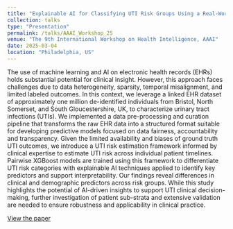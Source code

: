 ```yaml
---
title: "Explainable AI for Classifying UTI Risk Groups Using a Real-World Linked EHR and Pathology Lab Dataset"
collection: talks
type: "Presentation"
permalink: /talks/AAAI_Workshop_25
venue: "The 9th International Workshop on ​Health Intelligence, AAAI"
date: 2025-03-04
location: "Philadelphia, US"
---
```


The use of machine learning and AI on electronic health records (EHRs) holds substantial potential for clinical insight. However, this approach faces challenges due to data heterogeneity, sparsity, temporal misalignment, and limited labeled outcomes. In this context, we leverage a linked EHR dataset of approximately one million de-identified individuals from Bristol, North Somerset, and South Gloucestershire, UK, to characterize urinary tract infections (UTIs). We implemented a data pre-processing and curation pipeline that transforms the raw EHR data into a structured format suitable for developing predictive models focused on data fairness, accountability and transparency. Given the limited availability and biases of ground truth UTI outcomes, we introduce a UTI risk estimation framework informed by clinical expertise to estimate UTI risk across individual patient timelines. Pairwise XGBoost models are trained using this framework to differentiate UTI risk categories with explainable AI techniques applied to identify key predictors and support interpretability. Our findings reveal differences in clinical and demographic predictors across risk groups. While this study highlights the potential of AI-driven insights to support UTI clinical decision-making, further investigation of patient sub-strata and extensive validation are needed to ensure robustness and applicability in clinical practice.

[View the paper](https://arxiv.org/abs/2411.17645)
